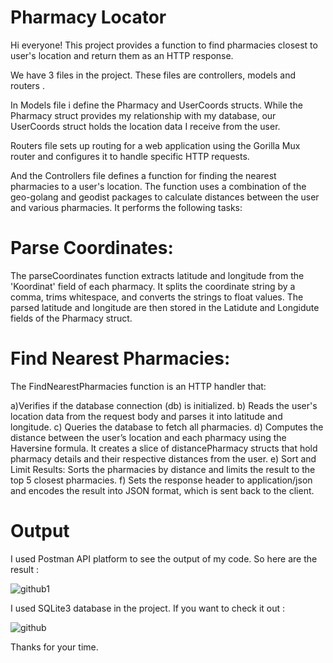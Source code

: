 # Pharmacy Locator
Hi everyone! This project provides a function to find pharmacies closest to user's location and return them as an HTTP response. 

We have 3 files in the project. These files are controllers, models and routers .

In Models file i define the Pharmacy and UserCoords structs. While the Pharmacy struct provides my relationship with my database, our UserCoords struct holds the location data I receive from the user. 

Routers file sets up routing for a web application using the Gorilla Mux router and configures it to handle specific HTTP requests.

And the Controllers file defines a function for finding the nearest pharmacies to a user's location. The function uses a combination of the geo-golang and geodist packages to calculate distances between the user and various pharmacies. It performs the following tasks:

# Parse Coordinates:

The parseCoordinates function extracts latitude and longitude from the 'Koordinat' field of each pharmacy. It splits the coordinate string by a comma, trims whitespace, and converts the strings to float values. The parsed latitude and longitude are then stored in the Latidute and Longidute fields of the Pharmacy struct.

# Find Nearest Pharmacies:

The FindNearestPharmacies function is an HTTP handler that:

a)Verifies if the database connection (db) is initialized.
b) Reads the user's location data from the request body and parses it into latitude and longitude.
c) Queries the database to fetch all pharmacies.
d) Computes the distance between the user’s location and each pharmacy using the Haversine formula. It creates a slice of distancePharmacy structs that hold pharmacy details and their respective distances from the user. 
e) Sort and Limit Results: Sorts the pharmacies by distance and limits the result to the top 5 closest pharmacies.
f) Sets the response header to application/json and encodes the result into JSON format, which is sent back to the client.

# Output 

I used Postman API platform to see the output of my code. So here are the result : 

![github1](https://github.com/user-attachments/assets/ac1f6fc7-4480-435f-bba3-af9baf4494be)


I used SQLite3 database in the project. If you want to check it out : 

![github](https://github.com/user-attachments/assets/397831ca-636f-41e0-9ab7-ce57e37647f0)


Thanks for your time. 
